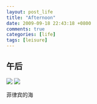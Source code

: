 ```yaml
---
layout: post_life
title: "Afternoon"
date: 2009-09-18 22:43:18 +0800
comments: true
categories: [life]
tags: [leisure]
---
```


## 午后

<img src="http://media-cache-ec0.pinimg.com/736x/cc/47/f2/cc47f2c73c81d443a6ec1284a2e9f6c9.jpg"/>

<img src="http://media-cache-ak0.pinimg.com/736x/d9/a1/03/d9a103a8ed42ec76e33ac346c175cc1e.jpg"/>

菲律宾的海
